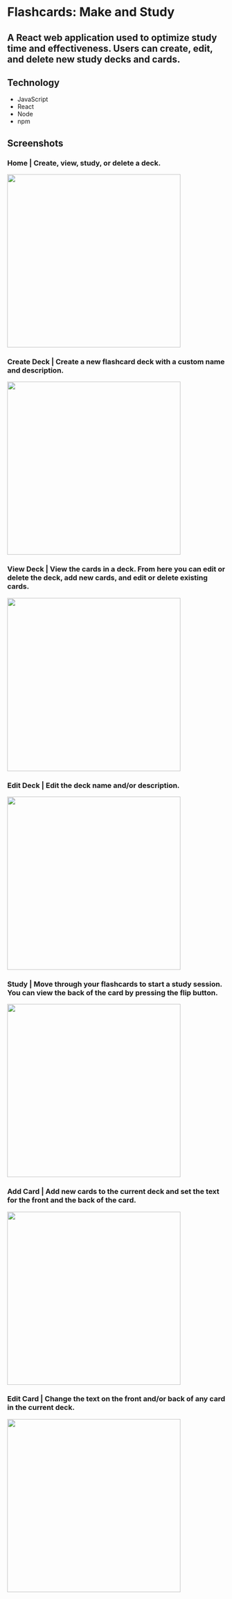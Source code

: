 # Flashcards: Make and Study

## A React web application used to optimize study time and effectiveness. Users can create, edit, and delete new study decks and cards.

## Technology
- JavaScript
- React
- Node
- npm

## Screenshots
### Home | Create, view, study, or delete a deck.
<img src= "https://64.media.tumblr.com/b38b74cb091dc728567098c1be5e484c/c81457c402c54c9c-c8/s640x960/2ef188510586fc7b549a458fc7d624b369f06e6f.png" width="400">

### Create Deck | Create a new flashcard deck with a custom name and description.
<img src= "https://64.media.tumblr.com/ae00ec93e93778ddafd97bcd78a551c6/d6a298afa11a6987-41/s640x960/d1a41d7dfa38df757519309df0d4e31aec12d115.png" width="400">

### View Deck | View the cards in a deck. From here you can edit or delete the deck, add new cards, and edit or delete existing cards.
<img src= "https://64.media.tumblr.com/606607b7a227ae3af7d731f91c7c1710/fdfd564b1f3b0606-26/s640x960/cd304646bf1e3621ed77fe34e293430fa2b93a18.png" width="400">

### Edit Deck | Edit the deck name and/or description.
<img src= "https://64.media.tumblr.com/abce5d856ffe017d1a7a50ce07192dde/0e559f53e35b074e-96/s640x960/638414798a7a5f693b95234fac1ceecb579be302.png" width="400">

### Study | Move through your flashcards to start a study session. You can view the back of the card by pressing the flip button.
<img src= "https://64.media.tumblr.com/b6121b9ec23db728c745c56a2905315a/fd4ddeaa61380add-0c/s640x960/dfee2e77c056396234bc1a44c4c2ee3ce1c89d66.png" width="400">

### Add Card | Add new cards to the current deck and set the text for the front and the back of the card.
<img src= "https://64.media.tumblr.com/1c692d743ffcec2081926b8913aab3ea/a67847e24c95c485-6f/s640x960/91b842510f569ec15dd99d994a259184b7a94bcc.png" width="400">

### Edit Card | Change the text on the front and/or back of any card in the current deck.
<img src= "https://64.media.tumblr.com/456f70cfc00497a8e2b6857b84965434/15a03fdeff9eb96a-a8/s640x960/d5c04edc08dad06a3c5477b831921876db9231bc.png" width="400">











